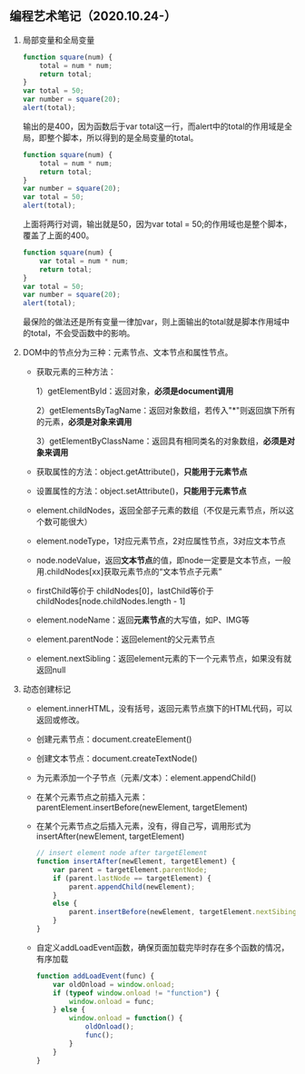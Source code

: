 ## 编程艺术笔记（2020.10.24-）

1. 局部变量和全局变量

   ```javascript
   function square(num) {
       total = num * num;
       return total;
   }
   var total = 50;
   var number = square(20);
   alert(total);
   ```

   输出的是400，因为函数后于var total这一行，而alert中的total的作用域是全局，即整个脚本，所以得到的是全局变量的total。

   ```javascript
   function square(num) {
       total = num * num;
       return total;
   }
   var number = square(20);
   var total = 50;
   alert(total);
   ```

   上面将两行对调，输出就是50，因为var total = 50;的作用域也是整个脚本，覆盖了上面的400。

   ```javascript
   function square(num) {
       var total = num * num;
       return total;
   }
   var total = 50;
   var number = square(20);
   alert(total);
   ```

   最保险的做法还是所有变量一律加var，则上面输出的total就是脚本作用域中的total，不会受函数中的影响。

2. DOM中的节点分为三种：元素节点、文本节点和属性节点。

   - 获取元素的三种方法：

     1）getElementById：返回对象，**必须是document调用**

     2）getElementsByTagName：返回对象数组，若传入"*"则返回旗下所有的元素，**必须是对象来调用**

     3）getElementByClassName：返回具有相同类名的对象数组，**必须是对象来调用**

   - 获取属性的方法：object.getAttribute()，**只能用于元素节点**
   
   - 设置属性的方法：object.setAttribute()，**只能用于元素节点**
   
   - element.childNodes，返回全部子元素的数组（不仅是元素节点，所以这个数可能很大）
   
   - element.nodeType，1对应元素节点，2对应属性节点，3对应文本节点
   
   - node.nodeValue，返回**文本节点**的值，即node一定要是文本节点，一般用.childNodes[xx]获取元素节点的“文本节点子元素”
   
   - firstChild等价于 childNodes[0]，lastChild等价于childNodes[node.childNodes.length - 1]
   
   - element.nodeName：返回**元素节点**的大写值，如P、IMG等
   
   - element.parentNode：返回element的父元素节点
   
   - element.nextSibling：返回element元素的下一个元素节点，如果没有就返回null

3. 动态创建标记

   - element.innerHTML，没有括号，返回元素节点旗下的HTML代码，可以返回或修改。

   - 创建元素节点：document.createElement()

   - 创建文本节点：document.createTextNode()

   - 为元素添加一个子节点（元素/文本）：element.appendChild()

   - 在某个元素节点之前插入元素：parentElement.insertBefore(newElement, targetElement)

   - 在某个元素节点之后插入元素，没有，得自己写，调用形式为insertAfter(newElement, targetElement)

     ```javascript
     // insert element node after targetElement
     function insertAfter(newElement, targetElement) {
         var parent = targetElement.parentNode;
         if (parent.lastNode == targetElement) {
             parent.appendChild(newElement);
         }
         else {
             parent.insertBefore(newElement, targetElement.nextSibing);
         }
     }
     ```

   - 自定义addLoadEvent函数，确保页面加载完毕时存在多个函数的情况，有序加载

     ```javascript
     function addLoadEvent(func) {
         var oldOnload = window.onload;
         if (typeof window.onload != "function") {
             window.onload = func;
         } else {
             window.onload = function() {
                 oldOnload();
                 func();
             }
         }
     }
     ```

     